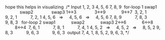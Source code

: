 hope this helps in visualizing
​
/*
Input
1, 2, 3
4, 5, 6
7, 8, 9
​
​
for-loop 1
swap1               swap2               swap3
1<->3               3<->9              9<->7
​
3, 2, 1            9, 2, 1            7, 2, 1
4, 5, 6    =>      4, 5, 6    =>      4, 5, 6
7, 8, 9            7, 8, 3            9, 8, 3
​
​
for-loop 2
swap1              swap2              swap3
2<->6              6<->8              8<->4
​
7, 6, 1            7, 8, 1            7, 4, 1
4, 5, 2    =>      4, 5, 2    =>      8, 5, 2
9, 8, 3            9, 6, 3            9, 6, 3
​
output
7, 4, 1,
8, 5, 2,
9, 6, 3,
*/